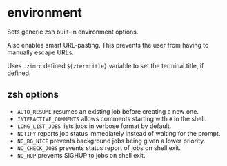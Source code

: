environment
===========

Sets generic zsh built-in environment options.

Also enables smart URL-pasting. This prevents the user from having to manually escape URLs.

Uses `.zimrc` defined `${ztermtitle}` variable to set the terminal title, if defined.

zsh options
-----------

  * `AUTO_RESUME` resumes an existing job before creating a new one.
  * `INTERACTIVE_COMMENTS` allows comments starting with `#` in the shell.
  * `LONG_LIST_JOBS` lists jobs in verbose format by default.
  * `NOTIFY` reports job status immediately instead of waiting for the prompt.
  * `NO_BG_NICE` prevents background jobs being given a lower priority.
  * `NO_CHECK_JOBS` prevents status report of jobs on shell exit.
  * `NO_HUP` prevents SIGHUP to jobs on shell exit.
